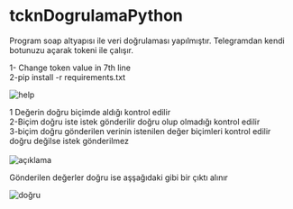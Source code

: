 # tcknDogrulamaPython

Program soap altyapısı ile veri doğrulaması yapılmıştır. 
Telegramdan kendi botunuzu açarak tokeni ile çalışır.

1- Change token value in 7th line <br>
2-pip install -r requirements.txt




![help](https://user-images.githubusercontent.com/67613229/232505190-3a71e81f-2c42-42c6-9646-c845071dea2f.png)



1 Değerin doğru biçimde aldığı kontrol edilir <br>
2-Biçim doğru iste istek gönderilir doğru olup olmadığı kontrol edilir <br>
3-biçim doğru gönderilen verinin istenilen değer biçimleri kontrol edilir doğru değilse istek gönderilmez <br>
 <br>
![açıklama](https://user-images.githubusercontent.com/67613229/232505267-d83cbef6-a024-4550-91f1-f9243a1beef6.png)


Gönderilen değerler doğru ise aşşağıdaki gibi bir çıktı alınır  <br>

![doğru](https://user-images.githubusercontent.com/67613229/232505873-389954fa-b0e5-43a1-9ce2-a9e5eee24425.png)
